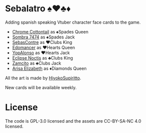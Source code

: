 # Sebalatro ♠️♥️♣️♦️
Adding spanish speaking Vtuber character face cards to the game.

- [Chrome Cottontail](https://www.twitch.tv/chromevt) as ♠️Spades Queen
- [Sombra 7474](https://www.twitch.tv/sombra7474) as ♠️Spades Jack
- [SebasContre](https://www.twitch.tv/sebascontre) as ♥️Clubs King
- [Edomancer](https://www.twitch.tv/edomancer) as ♥️Hearts Queen
- [YopAlonso](https://www.twitch.tv/yopalonso) as ♥️Hearts Jack
- [Eclipse Noctis](https://www.twitch.tv/eclipsenoctis) as ♣️Clubs King
- [Zamcito](https://www.twitch.tv/zamcito) as ♣️Clubs Jack
- [Arisa Elizabeth](https://www.twitch.tv/arisaelizabeth) as ♦️Diamonds Queen

All the art is made by [HiyokoSupiritto](https://x.com/Hiyoko991).

New cards will be available weekly.

# License

The code is GPL-3.0 licensed and the assets are CC-BY-SA-NC 4.0 licensed.
